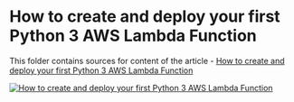 # How to create and deploy your first Python 3 AWS Lambda Function

This folder contains sources for content of the article - [How to create and deploy your first Python 3 AWS Lambda Function](https://hands-on.cloud/how-to-create-and-deploy-your-first-python-aws-lambda-function/)

[![How to create and deploy your first Python 3 AWS Lambda Function](https://hands-on.cloud/how-to-create-and-deploy-your-first-python-aws-lambda-function/http://localhost:1313/how-to-create-and-deploy-your-first-python-aws-lambda-function/How-to-create-and-deploy-your-first-python-aws-lambda-function.png)](https://hands-on.cloud/how-to-create-and-deploy-your-first-python-aws-lambda-function/)
